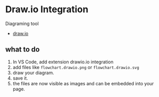 # Draw.io Integration

Diagraming tool 
- [draw.io](https://app.diagrams.net)

## what to do
1. In VS Code, add extension drawio.io integration
2. add files like `flowchart.drawio.png` or `flowchart.drawio.svg`
3. draw your diagram.
4. save it. 
5. the files are now visible as images and can be embedded into your page.
